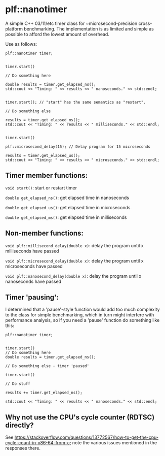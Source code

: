 # plf::nanotimer

A simple C++ 03/11/etc timer class for ~microsecond-precision cross-platform benchmarking. The implementation is as limited and simple as possible to afford the lowest amount of overhead.


Use as follows:

	plf::nanotimer timer;


	timer.start()

	// Do something here

	double results = timer.get_elapsed_ns();
	std::cout << "Timing: " << results << " nanoseconds." << std::endl;


	timer.start(); // "start" has the same semantics as "restart".

	// Do something else

	results = timer.get_elapsed_ms();
	std::cout << "Timing: " << results << " milliseconds." << std::endl;


	timer.start()

	plf::microsecond_delay(15); // Delay program for 15 microseconds

	results = timer.get_elapsed_us();
	std::cout << "Timing: " << results << " microseconds." << std::endl;



## Timer member functions:

`void start()`: start or restart timer

`double get_elapsed_ns()`: get elapsed time in nanoseconds

`double get_elapsed_us()`: get elapsed time in microseconds

`double get_elapsed_ms()`: get elapsed time in milliseconds



## Non-member functions:

`void plf::millisecond_delay(double x)`: delay the program until x milliseconds have passed

`void plf::microsecond_delay(double x)`: delay the program until x microseconds have passed

`void plf::nanosecond_delay(double x)`: delay the program until x nanoseconds have passed



## Timer 'pausing':

I determined that a 'pause'-style function would add too much complexity to the class for simple benchmarking, which in turn might interfere with performance analysis, so if you need a 'pause' function do something like this:

	plf::nanotimer timer;


	timer.start()
	// Do something here
	double results = timer.get_elapsed_ns();

	// Do something else - timer 'paused'

	timer.start()

	// Do stuff

	results += timer.get_elapsed_ns();

	std::cout << "Timing: " << results << " nanoseconds." << std::endl;



## Why not use the CPU's cycle counter (RDTSC) directly?

See https://stackoverflow.com/questions/13772567/how-to-get-the-cpu-cycle-count-in-x86-64-from-c; note the various issues mentioned in the responses there.

